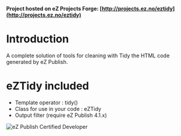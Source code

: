 __Project hosted on eZ Projects Forge: [http://projects.ez.no/eztidy](http://projects.ez.no/eztidy)__

Introduction
============
A complete solution of tools for cleaning with Tidy the HTML code generated by eZ Publish.

eZTidy included
===============
 * Template operator : tidy()
 * Class for use in your code : eZTidy
 * Output filter (require eZ Publish 4.1.x)

![eZ Publish Certified Developer](http://www.llaumgui.com/images/ezcertdev.png)
